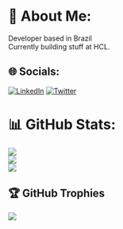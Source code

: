 # 💫 About Me:
Developer based in Brazil<br>Currently building stuff at HCL.

## 🌐 Socials:
[![LinkedIn](https://img.shields.io/badge/LinkedIn-blue?style=flat&logo=linkedin&labelColor=blue)](https://linkedin.com/in/marcelosabino) [![Twitter](https://img.shields.io/badge/twitter-blue?style=flat&logo=twitter&labelColor=white)](https://twitter.com/marcelo__sabino)

# 📊 GitHub Stats:
![](https://github-readme-stats.vercel.app/api?username=marcelosabino&theme=synthwave&hide_border=true&include_all_commits=true&count_private=true)<br/>
![](https://github-readme-streak-stats.herokuapp.com/?user=marcelosabino&theme=synthwave&hide_border=true)<br/>
![](https://github-readme-stats.vercel.app/api/top-langs/?username=marcelosabino&theme=synthwave&hide_border=true&include_all_commits=true&count_private=true&layout=compact)

## 🏆 GitHub Trophies
![](https://github-profile-trophy.vercel.app/?username=marcelosabino&theme=monokai&no-frame=false&no-bg=true&margin-w=4)

<!--
**marcelosabino/marcelosabino** is a ✨ _special_ ✨ repository because its `README.md` (this file) appears on your GitHub profile.

Here are some ideas to get you started:

- 🔭 I’m currently working on ...
- 🌱 I’m currently learning ...
- 👯 I’m looking to collaborate on ...
- 🤔 I’m looking for help with ...
- 💬 Ask me about ...
- 📫 How to reach me: ...
- 😄 Pronouns: ...
- ⚡ Fun fact: ...
-->
